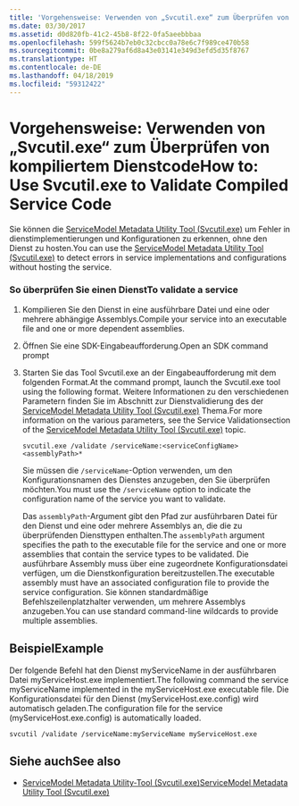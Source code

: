 ```yaml
---
title: 'Vorgehensweise: Verwenden von „Svcutil.exe“ zum Überprüfen von kompiliertem Dienstcode'
ms.date: 03/30/2017
ms.assetid: d0d820fb-41c2-45b8-8f22-0fa5aeebbbaa
ms.openlocfilehash: 599f5624b7eb0c32cbcc0a78e6c7f989ce470b58
ms.sourcegitcommit: 0be8a279af6d8a43e03141e349d3efd5d35f8767
ms.translationtype: HT
ms.contentlocale: de-DE
ms.lasthandoff: 04/18/2019
ms.locfileid: "59312422"
---
```

# <a name="how-to-use-svcutilexe-to-validate-compiled-service-code"></a><span data-ttu-id="66c1d-102">Vorgehensweise: Verwenden von „Svcutil.exe“ zum Überprüfen von kompiliertem Dienstcode</span><span class="sxs-lookup"><span data-stu-id="66c1d-102">How to: Use Svcutil.exe to Validate Compiled Service Code</span></span>
<span data-ttu-id="66c1d-103">Sie können die [ServiceModel Metadata Utility Tool (Svcutil.exe)](../../../../docs/framework/wcf/servicemodel-metadata-utility-tool-svcutil-exe.md) um Fehler in dienstimplementierungen und Konfigurationen zu erkennen, ohne den Dienst zu hosten.</span><span class="sxs-lookup"><span data-stu-id="66c1d-103">You can use the [ServiceModel Metadata Utility Tool (Svcutil.exe)](../../../../docs/framework/wcf/servicemodel-metadata-utility-tool-svcutil-exe.md) to detect errors in service implementations and configurations without hosting the service.</span></span>  
  
### <a name="to-validate-a-service"></a><span data-ttu-id="66c1d-104">So überprüfen Sie einen Dienst</span><span class="sxs-lookup"><span data-stu-id="66c1d-104">To validate a service</span></span>  
  
1. <span data-ttu-id="66c1d-105">Kompilieren Sie den Dienst in eine ausführbare Datei und eine oder mehrere abhängige Assemblys.</span><span class="sxs-lookup"><span data-stu-id="66c1d-105">Compile your service into an executable file and one or more dependent assemblies.</span></span>  
  
2. <span data-ttu-id="66c1d-106">Öffnen Sie eine SDK-Eingabeaufforderung.</span><span class="sxs-lookup"><span data-stu-id="66c1d-106">Open an SDK command prompt</span></span>  
  
3. <span data-ttu-id="66c1d-107">Starten Sie das Tool Svcutil.exe an der Eingabeaufforderung mit dem folgenden Format.</span><span class="sxs-lookup"><span data-stu-id="66c1d-107">At the command prompt, launch the Svcutil.exe tool using the following format.</span></span> <span data-ttu-id="66c1d-108">Weitere Informationen zu den verschiedenen Parametern finden Sie im Abschnitt zur Dienstvalidierung des der [ServiceModel Metadata Utility Tool (Svcutil.exe)](../../../../docs/framework/wcf/servicemodel-metadata-utility-tool-svcutil-exe.md) Thema.</span><span class="sxs-lookup"><span data-stu-id="66c1d-108">For more information on the various parameters, see the Service Validationsection of the [ServiceModel Metadata Utility Tool (Svcutil.exe)](../../../../docs/framework/wcf/servicemodel-metadata-utility-tool-svcutil-exe.md) topic.</span></span>  
  
    ```  
    svcutil.exe /validate /serviceName:<serviceConfigName>  <assemblyPath>*  
    ```  
  
     <span data-ttu-id="66c1d-109">Sie müssen die `/serviceName`-Option verwenden, um den Konfigurationsnamen des Dienstes anzugeben, den Sie überprüfen möchten.</span><span class="sxs-lookup"><span data-stu-id="66c1d-109">You must use the `/serviceName` option to indicate the configuration name of the service you want to validate.</span></span>  
  
     <span data-ttu-id="66c1d-110">Das `assemblyPath`-Argument gibt den Pfad zur ausführbaren Datei für den Dienst und eine oder mehrere Assemblys an, die die zu überprüfenden Diensttypen enthalten.</span><span class="sxs-lookup"><span data-stu-id="66c1d-110">The `assemblyPath` argument specifies the path to the executable file for the service and one or more assemblies that contain the service types to be validated.</span></span> <span data-ttu-id="66c1d-111">Die ausführbare Assembly muss über eine zugeordnete Konfigurationsdatei verfügen, um die Dienstkonfiguration bereitzustellen.</span><span class="sxs-lookup"><span data-stu-id="66c1d-111">The executable assembly must have an associated configuration file to provide the service configuration.</span></span> <span data-ttu-id="66c1d-112">Sie können standardmäßige Befehlszeilenplatzhalter verwenden, um mehrere Assemblys anzugeben.</span><span class="sxs-lookup"><span data-stu-id="66c1d-112">You can use standard command-line wildcards to provide multiple assemblies.</span></span>  
  
## <a name="example"></a><span data-ttu-id="66c1d-113">Beispiel</span><span class="sxs-lookup"><span data-stu-id="66c1d-113">Example</span></span>  
 <span data-ttu-id="66c1d-114">Der folgende Befehl hat den Dienst myServiceName in der ausführbaren Datei myServiceHost.exe implementiert.</span><span class="sxs-lookup"><span data-stu-id="66c1d-114">The following command the service myServiceName implemented in the myServiceHost.exe executable file.</span></span>  <span data-ttu-id="66c1d-115">Die Konfigurationsdatei für den Dienst (myServiceHost.exe.config) wird automatisch geladen.</span><span class="sxs-lookup"><span data-stu-id="66c1d-115">The configuration file for the service (myServiceHost.exe.config) is automatically loaded.</span></span>  
  
```  
svcutil /validate /serviceName:myServiceName myServiceHost.exe  
```  
  
## <a name="see-also"></a><span data-ttu-id="66c1d-116">Siehe auch</span><span class="sxs-lookup"><span data-stu-id="66c1d-116">See also</span></span>

- [<span data-ttu-id="66c1d-117">ServiceModel Metadata Utility-Tool (Svcutil.exe)</span><span class="sxs-lookup"><span data-stu-id="66c1d-117">ServiceModel Metadata Utility Tool (Svcutil.exe)</span></span>](../../../../docs/framework/wcf/servicemodel-metadata-utility-tool-svcutil-exe.md)
